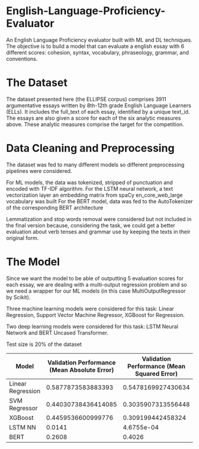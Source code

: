 # English-Language-Proficiency-Evaluator
An English Language Proficiency evaluator built with ML and DL techniques.
The objective is to build a model that can evaluate a english essay with 6 different scores: cohesion, syntax, vocabulary, phraseology, grammar, and conventions.


# The Dataset
The dataset presented here (the ELLIPSE corpus) comprises 3911 argumentative essays written by 8th-12th grade English Language Learners (ELLs).
It includes the full_text of each essay, identified by a unique text_id. The essays are also given a score for each of the six analytic measures above. These analytic measures comprise the target for the competition.



# Data Cleaning and Preprocessing

The dataset was fed to many different models so different preprocessing pipelines were considered.

For ML models, the data was tokenized, stripped of punctuation and encoded with TF-IDF algorithm.
For the LSTM neural network, a text vectorization layer  an embedding matrix from spaCy en_core_web_large vocabulary was built 
For the BERT model, data was fed to the AutoTokenizer of the corresponding BERT architecture

Lemmatization and stop words removal were considered but not included in the final version because, considering the task, we could get a better evaluation about verb tenses and grammar use by keeping the texts in their original form.

# The Model

Since we want the model to be able of outputting 5 evaluation scores for each essay, we are dealing with a multi-output regression problem and so we need a wrapper for our ML models (in this case MultiOutputRegressor by Scikit).

Three machine learning models were considered for this task: Linear Regression, Support Vector Machine Regressor, XGBoost for Regression.

Two deep learning models were considered for this task: LSTM Neural Network and BERT Uncased Transformer.

Test size is 20% of the dataset

| Model  | Validation Performance (Mean Absolute Error) | Validation Performance (Mean Squared Error) |
| ------------- | ------------- | ------------- |
| Linear Regression  | 0.5877873583883393  | 0.5478169927430634  |
| SVM Regressor| 0.44030738436414085  | 0.3035907313556448 |
| XGBoost | 0.4459536600999776 | 0.309199442458324 |
| LSTM NN | 0.0141 | 4.6755e-04 |
| BERT | 0.2608  | 0.4026 |
